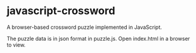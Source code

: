 javascript-crossword
====================

A browser-based crossword puzzle implemented in JavaScript.

The puzzle data is in json format in puzzle.js. Open index.html in a browser to view.
